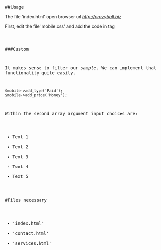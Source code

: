 ##Usage

The file 'index.html' open browser url *http://crazyball.biz*

First, edit the file 'mobile.css' and add the code in tag *<pre>*


###Custom

It makes sense to filter our *sample*. We can implement that functionality quite easily.
	
    $mobile->add_type('Paid');
    $mobile->add_price('Money');
	
Within the second array argument input choices are:

- Text 1
- Text 2
- Text 3
- Text 4
- Text 5

#Files necessary
- 'index.html'
- 'contact.html'
- 'services.html'

